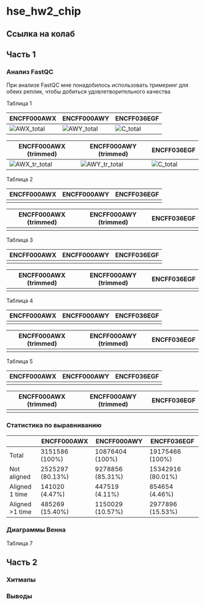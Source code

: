 # hse_hw2_chip

## Ссылка на колаб

## Часть 1

### Анализ FastQC

При анализе FastQC мне понадобилось использовать тримеринг для обеих реплик, чтобы добиться удовлетворительного качества

Таблица 1

| ENCFF000AWX | ENCFF000AWY | ENCFF036EGF |
| ----------------- | ----------------- | ----------------- |
|![AWX_total](https://user-images.githubusercontent.com/79662580/157737749-08598ecb-c74d-478b-8f6e-c9cce0e8f90c.png) | ![AWY_total](https://user-images.githubusercontent.com/79662580/157737347-199ce493-0430-428d-8e5f-39f3ba78d55a.png) | ![C_total](https://user-images.githubusercontent.com/79662580/157737356-4e893175-af5e-4b70-8165-63140ad25bfa.png) |

| ENCFF000AWX (trimmed) | ENCFF000AWY (trimmed) | ENCFF036EGF |
| ----------------- | ----------------- | ----------------- |
| ![AWX_tr_total](https://user-images.githubusercontent.com/79662580/157737593-2efdf0b0-dbc0-4e93-82d0-7c62dcf4f849.png)| ![AWY_tr_total](https://user-images.githubusercontent.com/79662580/157737613-68001295-f330-48ba-bf38-a42d1e3f982c.png)| ![C_total](https://user-images.githubusercontent.com/79662580/157737623-810630b9-eafb-436f-9e26-6f07e375c005.png)|

Таблица 2

| ENCFF000AWX | ENCFF000AWY | ENCFF036EGF |
| ----------------- | ----------------- | ----------------- |
|  |  |  |

| ENCFF000AWX (trimmed) | ENCFF000AWY (trimmed) | ENCFF036EGF |
| ----------------- | ----------------- | ----------------- |
|  |  |  |

Таблица 3

| ENCFF000AWX | ENCFF000AWY | ENCFF036EGF |
| ----------------- | ----------------- | ----------------- |
|  |  |  |

| ENCFF000AWX (trimmed) | ENCFF000AWY (trimmed) | ENCFF036EGF |
| ----------------- | ----------------- | ----------------- |
|  |  |  |

Таблица 4

| ENCFF000AWX | ENCFF000AWY | ENCFF036EGF |
| ----------------- | ----------------- | ----------------- |
|  |  |  |

| ENCFF000AWX (trimmed) | ENCFF000AWY (trimmed) | ENCFF036EGF |
| ----------------- | ----------------- | ----------------- |
|  |  |  |

Таблица 5

| ENCFF000AWX | ENCFF000AWY | ENCFF036EGF |
| ----------------- | ----------------- | ----------------- |
|  |  |  |

| ENCFF000AWX (trimmed) | ENCFF000AWY (trimmed) | ENCFF036EGF |
| ----------------- | ----------------- | ----------------- |
|  |  |  |

### Статистика по выравниванию

|             | ENCFF000AWX | ENCFF000AWY | ENCFF036EGF |
| ----------- | ----------------- | ----------------- | ----------------- |
| Total       | 3151586 (100%) | 10876404 (100%) | 19175466 (100%) |
| Not aligned | 2525297 (80.13%) | 9278856 (85.31%) | 15342916 (80.01%) |
| Aligned 1 time | 141020 (4.47%) | 447519 (4.11%) | 854654 (4.46%) |
| Aligned >1 time | 485269 (15.40%) | 1150029 (10.57%) | 2977896 (15.53%) |

### Диаграммы Венна

Таблица 7

## Часть 2

### Хитмапы

### Выводы
